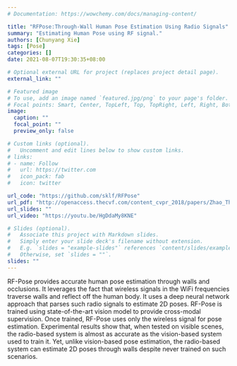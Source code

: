 ```yaml
---
# Documentation: https://wowchemy.com/docs/managing-content/

title: "RFPose:Through-Wall Human Pose Estimation Using Radio Signals"
summary: "Estimating Human Pose using RF signal."
authors: [Chunyang Xie]
tags: [Pose]
categories: []
date: 2021-08-07T19:30:35+08:00

# Optional external URL for project (replaces project detail page).
external_link: ""

# Featured image
# To use, add an image named `featured.jpg/png` to your page's folder.
# Focal points: Smart, Center, TopLeft, Top, TopRight, Left, Right, BottomLeft, Bottom, BottomRight.
image: 
  caption: ""
  focal_point: ""
  preview_only: false

# Custom links (optional).
#   Uncomment and edit lines below to show custom links.
# links:
# - name: Follow
#   url: https://twitter.com
#   icon_pack: fab
#   icon: twitter

url_code: "https://github.com/sklf/RFPose"
url_pdf: "http://openaccess.thecvf.com/content_cvpr_2018/papers/Zhao_Through-Wall_Human_Pose_CVPR_2018_paper.pdf"
url_slides: ""
url_video: "https://youtu.be/HgDdaMy8KNE"

# Slides (optional).
#   Associate this project with Markdown slides.
#   Simply enter your slide deck's filename without extension.
#   E.g. `slides = "example-slides"` references `content/slides/example-slides.md`.
#   Otherwise, set `slides = ""`.
slides: ""
---
```


RF-Pose provides accurate human pose estimation through walls and occlusions. It leverages the fact that wireless signals in the WiFi frequencies traverse walls and reflect off the human body. It uses a deep neural network approach that parses such radio signals to estimate 2D poses. RF-Pose is trained using state-of-the-art vision model to provide cross-modal supervision. Once trained, RF-Pose uses only the wireless signal for pose estimation. Experimental results show that, when tested on visible scenes, the radio-based system is almost as accurate as the vision-based system used to train it. Yet, unlike vision-based pose estimation, the radio-based system can estimate 2D poses through walls despite never trained on such scenarios.